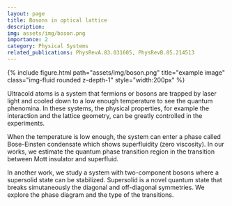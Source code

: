 ```yaml
---
layout: page
title: Bosons in optical lattice
description: 
img: assets/img/boson.png
importance: 2
category: Physical Systems
related_publications: PhysRevA.83.031605, PhysRevB.85.214513
---
```


<div class="row">
    <div class="col-sm mt-3 mt-md-0">
        {% include figure.html path="assets/img/boson.png" title="example image" class="img-fluid rounded z-depth-1" style="width:200px" %}
    </div>
</div>

Ultracold atoms is a system that fermions or bosons are trapped by laser light and cooled down to a low enough temperature to see the quantum phenomina.
In these systems, the physical properties, for example the interaction and the lattice geometry, can be greatly controlled in the experiments.

When the temperature is low enough, the system can enter a phase called Bose-Einsten condensate which shows superfluidity (zero viscosity).
In our works, we estimate the quantum phase transition region in the transition between Mott insulator and superfluid.

In another work, we study a system with two-component bosons where a supersolid state can be stabilized.
Supersolid is a novel quantum state that breaks simutaneously the diagonal and off-diagonal symmetries.
We explore the phase diagram and the type of the transitions.


